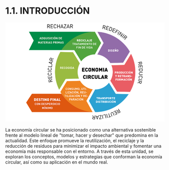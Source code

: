 # 1.1. INTRODUCCIÓN


<p align="center">
  <img src="/img/economia.png" alt="![economia](/img/economia.png)" />
</p>  

La economía circular se ha posicionado como una alternativa sostenible frente al modelo lineal de "tomar, hacer y desechar" que predomina en la actualidad. Este enfoque promueve la reutilización, el reciclaje y la reducción de residuos para minimizar el impacto ambiental y fomentar una economía más responsable con el entorno. A través de esta unidad, se exploran los conceptos, modelos y estrategias que conforman la economía circular, así como su aplicación en el mundo real.
